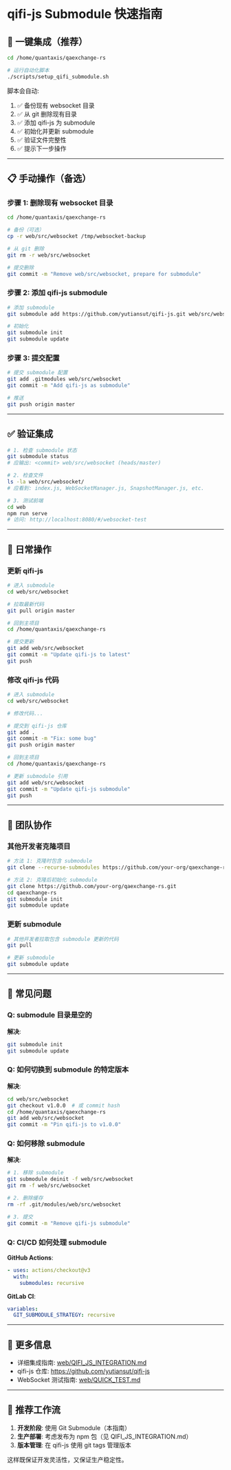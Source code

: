 # qifi-js Submodule 快速指南

## 🚀 一键集成（推荐）

```bash
cd /home/quantaxis/qaexchange-rs

# 运行自动化脚本
./scripts/setup_qifi_submodule.sh
```

脚本会自动:
1. ✅ 备份现有 websocket 目录
2. ✅ 从 git 删除现有目录
3. ✅ 添加 qifi-js 为 submodule
4. ✅ 初始化并更新 submodule
5. ✅ 验证文件完整性
6. ✅ 提示下一步操作

---

## 📋 手动操作（备选）

### 步骤 1: 删除现有 websocket 目录

```bash
cd /home/quantaxis/qaexchange-rs

# 备份（可选）
cp -r web/src/websocket /tmp/websocket-backup

# 从 git 删除
git rm -r web/src/websocket

# 提交删除
git commit -m "Remove web/src/websocket, prepare for submodule"
```

### 步骤 2: 添加 qifi-js submodule

```bash
# 添加 submodule
git submodule add https://github.com/yutiansut/qifi-js.git web/src/websocket

# 初始化
git submodule init
git submodule update
```

### 步骤 3: 提交配置

```bash
# 提交 submodule 配置
git add .gitmodules web/src/websocket
git commit -m "Add qifi-js as submodule"

# 推送
git push origin master
```

---

## ✅ 验证集成

```bash
# 1. 检查 submodule 状态
git submodule status
# 应输出: <commit> web/src/websocket (heads/master)

# 2. 检查文件
ls -la web/src/websocket/
# 应看到: index.js, WebSocketManager.js, SnapshotManager.js, etc.

# 3. 测试前端
cd web
npm run serve
# 访问: http://localhost:8080/#/websocket-test
```

---

## 🔄 日常操作

### 更新 qifi-js

```bash
# 进入 submodule
cd web/src/websocket

# 拉取最新代码
git pull origin master

# 回到主项目
cd /home/quantaxis/qaexchange-rs

# 提交更新
git add web/src/websocket
git commit -m "Update qifi-js to latest"
git push
```

### 修改 qifi-js 代码

```bash
# 进入 submodule
cd web/src/websocket

# 修改代码...

# 提交到 qifi-js 仓库
git add .
git commit -m "Fix: some bug"
git push origin master

# 回到主项目
cd /home/quantaxis/qaexchange-rs

# 更新 submodule 引用
git add web/src/websocket
git commit -m "Update qifi-js submodule"
git push
```

---

## 👥 团队协作

### 其他开发者克隆项目

```bash
# 方法 1: 克隆时包含 submodule
git clone --recurse-submodules https://github.com/your-org/qaexchange-rs.git

# 方法 2: 克隆后初始化 submodule
git clone https://github.com/your-org/qaexchange-rs.git
cd qaexchange-rs
git submodule init
git submodule update
```

### 更新 submodule

```bash
# 其他开发者拉取包含 submodule 更新的代码
git pull

# 更新 submodule
git submodule update
```

---

## 🐛 常见问题

### Q: submodule 目录是空的

**解决**:
```bash
git submodule init
git submodule update
```

### Q: 如何切换到 submodule 的特定版本

**解决**:
```bash
cd web/src/websocket
git checkout v1.0.0  # 或 commit hash
cd /home/quantaxis/qaexchange-rs
git add web/src/websocket
git commit -m "Pin qifi-js to v1.0.0"
```

### Q: 如何移除 submodule

**解决**:
```bash
# 1. 移除 submodule
git submodule deinit -f web/src/websocket
git rm -f web/src/websocket

# 2. 删除缓存
rm -rf .git/modules/web/src/websocket

# 3. 提交
git commit -m "Remove qifi-js submodule"
```

### Q: CI/CD 如何处理 submodule

**GitHub Actions**:
```yaml
- uses: actions/checkout@v3
  with:
    submodules: recursive
```

**GitLab CI**:
```yaml
variables:
  GIT_SUBMODULE_STRATEGY: recursive
```

---

## 📖 更多信息

- 详细集成指南: [web/QIFI_JS_INTEGRATION.md](web/QIFI_JS_INTEGRATION.md)
- qifi-js 仓库: https://github.com/yutiansut/qifi-js
- WebSocket 测试指南: [web/QUICK_TEST.md](web/QUICK_TEST.md)

---

## 🎯 推荐工作流

1. **开发阶段**: 使用 Git Submodule（本指南）
2. **生产部署**: 考虑发布为 npm 包（见 QIFI_JS_INTEGRATION.md）
3. **版本管理**: 在 qifi-js 使用 git tags 管理版本

这样既保证开发灵活性，又保证生产稳定性。
